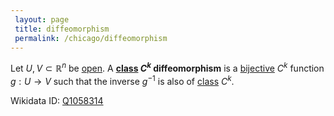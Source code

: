 ```yaml
---
 layout: page
 title: diffeomorphism
 permalink: /chicago/diffeomorphism
---
```

Let $U,V\subset\mathbb R^n$ be [open](https://mathgloss.github.io/MathGloss/open). A **[class](https://mathgloss.github.io/MathGloss/class) $C^k$ diffeomorphism** is a [bijective](https://mathgloss.github.io/MathGloss/bijective) $C^k$ function $g:U\to V$ such that the inverse $g^{-1}$ is also of [class](https://mathgloss.github.io/MathGloss/class) $C^k$.

Wikidata ID: [Q1058314](https://www.wikidata.org/wiki/Q1058314)